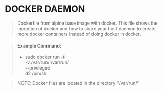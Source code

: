 # DOCKER DAEMON

> Dockerfile from alpine base image with docker. This file shows the inception of docker and how to share your host daemon to create more docker containers instead of doing docker in docker.

> #### Example Command:
>
> - sudo docker run -ti \
    -v /var/run/:/var/run/ \
    --privileged  \
    d2 /bin/sh

> NOTE: Docker files are located in the directory "/var/run/"
